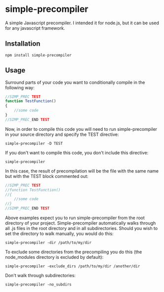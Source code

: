 # simple-precompiler

A simple Javascript precompiler. I intended it for node.js, but it can be used for any javascript framework.

## Installation

```
npm install simple-precompiler
```

## Usage
Surround parts of your code you want to conditionally compile in the following way:
```javascript
//SIMP_PREC TEST 
function TestFunction() 
{ 
    //some code 
} 
//SIMP_PREC_END TEST
```
Now, in order to compile this code you will need to run simple-precompiler in your source directory and specify the TEST directive:
```
simple-precompiler -D TEST
```
If you don't want to compile this code, you don't include this directive:
```
simple-precompiler
```
In this case, the result of precompilation will be the file with the same name but with the TEST block commented out:
```javascript
//SIMP_PREC TEST 
//function TestFunction() 
//{ 
    //some code 
//} 
//SIMP_PREC_END TEST
```
Above examples expect you to run simple-precompiler from the root directory of your project. Simple-precompiler automatically walks through all .js files in the root directory and in all subdirectories. Should you wish to set the directory to walk manually, you would do this:
```
simple-precompiler -dir /path/to/my/dir
```
To exclude some directories from the precompiling you do this (the node_modules directory is excluded by default):
```
simple-precompiler -exclude_dirs /path/to/my/dir /another/dir
```
Don't walk through subdirectories:
```
simple-precompiler -no_subdirs
```